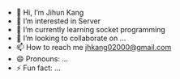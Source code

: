 - 👋 Hi, I’m Jihun Kang
- 👀 I’m interested in Server
- 🌱 I’m currently learning socket programming
- 💞️ I’m looking to collaborate on ...
- 📫 How to reach me jhkang02000@gmail.com
- 😄 Pronouns: ...
- ⚡ Fun fact: ...

<!---
givmefox/givmefox is a ✨ special ✨ repository because its `README.md` (this file) appears on your GitHub profile.
You can click the Preview link to take a look at your changes.
--->
